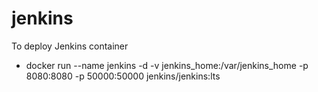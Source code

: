 # jenkins

To deploy Jenkins container

- docker run --name jenkins -d -v jenkins_home:/var/jenkins_home -p 8080:8080 -p 50000:50000 jenkins/jenkins:lts
